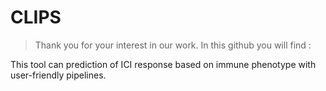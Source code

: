 # CLIPS
> Thank you for your interest in our work. In this github you will find :

This tool can prediction of ICI response based on immune phenotype with user-friendly pipelines.

